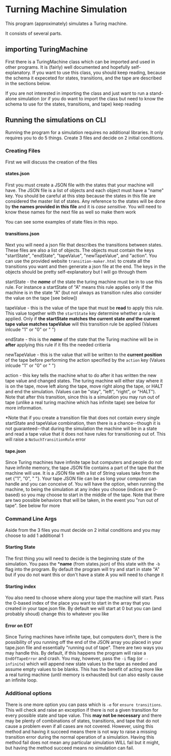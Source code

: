 # Turning Machine Simulation

This program (approximately) simulates a Turing machine.

It consists of several parts.

## importing TuringMachine
First there is a TuringMachine class which can be imported and used in other programs.
It is (fairly) well documented and hopefully self-explanatory. If you want to use this
class, you should keep reading, because the schema it expeceted for states, transitions,
and the tape are described in the sections below.

If you are not interested in importing the class and just want to run a stand-alone
simulation (or if you do want to import the class but need to know the schema to use
for the states, transitions, and tape) keep reading

## Running the simulations on CLI
Running the program for a simulation requires no additional libraries. It only requires
you to do 5 things. Create 3 files and decide on 2 initial conditions.

### Creating Files
First we will discuss the creation of the files

#### states.json
First you must create a JSON file with the states that your machine will have. The JSON
file is a list of objects and each object must have a "name" key. You should be careful
at this step because the states in this file are considered the master list of states.
Any reference to the states will be done by **the names provided in this file** and it is
*case sensitive*. You will need to know these names for the next file as well so make them work

You can see some examples of state files in this repo.

#### transitions.json
Next you will need a json file that describes the transitions between states. These files
are also a list of objects. The objects must contain the keys "startState", "endState",
"tapeValue", "newTapeValue", and "action". You can use the provided website `transition-maker.html`
to create all the transitions you want and then generate a json file at the end.
The keys in the objects should be pretty self-explanatory but I will go through them

startState - the ***name*** of the state the turing machine must be in to use this rule. For instance a startState of "A" means this rule applies only if the machine is in the state "A" (but not always as transition rules also consider the value on the tape
[see below])

tapeValue - this is the value of the tape that must be **read** to apply this rule. This value together with the `startState` key determine whether a rule is applied. Only if **the startState matches the current state *and* the current tape value matches tapeValue** will this transition rule be applied (Values inlcude "1" or "0" or " ")

endState - this is the ***name*** of the state that the Turing machine will be in **after** applying this rule if it fits
the needed critieria

newTapeValue - this is the value that will be written to the **current position** of the tape before performing the
action specified by the `action` key (Values inlcude "1" or "0" or " ")

action - this key tells the machine what to do after it has written the new tape value and changed states. The turing machine will either stay where it is on the tape, move left along the tape, move right along the tape, or HALT and end the simulation. (Values can be "stay", "left", "right", or "HALT"). Note that after this transition, since this is a simulation you may run out of tape (unlike a real turing machine which has infinite tape) see below for more information.

*Note that if you create a transition file that does not contain every single startState and tapeValue combination, then
there is a chance--though it is not guaranteed--that during the simulation the machine will be in a state and read a
tape value that it does not have rules for transitioning out of. This will raise a `NoSuchTransitionRule` error

#### tape.json
Since Turing machines have infinite tape but computers and people do not have infinite memory, the tape JSON file
contains a part of the tape that the machine will use. It is a JSON file with a list of String values take from the set
{"1", "0", " "}. Your tape JSON file can be as long your computer can handle and you can conceive of. You
will have the option, when running the machine, to being the simulation at any index you choose (indices are 0-based)
so you may choose to start in the middle of the tape. Note that there are two possible behaviors that will be taken, in the event you "run out of tape". See below for more

### Command Line Args
Aside from the 3 files you must decide on 2 initial conditions and you may choose to add 1 additional 1

#### Starting State
The first thing you will need to decide is the beginning state of the simulation. You pass the ***name** (from states.json)
of this state with the `-b` flag into the program. By default the program will try and start in state "A" but if you
do not want this or don't have a state A you will need to change it

#### Starting index
You also need to choose where along your tape the machine will start. Pass the 0-based index of the place you want
to start in the array that you created in your tape.json file. By default we will start at 0 but you can (and probably shoud)
change this to whatever you like

#### Error on EOT
Since Turing machines have infinite tape, but computers don't, there is the possibility of you running off the end
of the JSON array you placed in your tape.json file and essentially "running out of tape". There are two ways you may handle this. By default, if this happens the program will raise a `EndOfTapeError` and crash. You may, however, pass the
`-i` flag (or `--infinite`) which will append new state values to the tape as needed and assume empty values to be blanks.
This has the benefit of acting more like a real turing machine (until memory is exhausted) but can also easily cause an
infinite loop.

### Additional options

There is one more option you can pass which is `-e` for `ensure transitions`. This will check and raise an exception
if there is not a given transition for every possible state and tape value. This **may not be necessary** and there
may be plenty of combinations of states, transitions, and tape that do not cause a problem even if all cases are not covered.
However, using this method and having it succeed means there is not way to raise a missing transition error
during the normal operation of a simulation. Having this method fail does not mean any particular simulation
WILL fail but it might, but having the method succeed means no simulation can fail.
